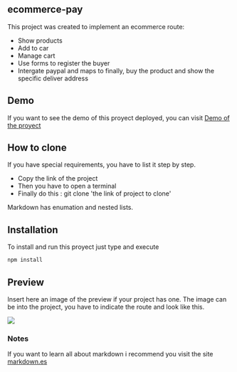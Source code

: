 
## ecommerce-pay
This project was created to implement an ecommerce route:

- Show products
- Add to car
- Manage cart
- Use forms to register the buyer
- Intergate paypal and maps to finally, buy the product and show the specific deliver address

## Demo
If you want to see the demo of this proyect deployed, you can visit [Demo of the proyect](https://ecomm-pay.web.app)

## How to clone
If you have special requirements, you have to list it step by step.
* Copy the link of the project
* Then you have to open a terminal
* Finally do this : git clone 'the link of project to clone'

Markdown has enumation and nested lists.

## Installation
To install and run this proyect just type and execute
```bash
npm install
```
## Preview
Insert here an image of the preview if your project has one. The image can be into the project, you have to indicate the route and look like this.

![](https://i.ibb.co/sm2tp3S/Captura-de-Pantalla-2022-06-23-a-la-s-12-30-01.png)

### Notes
If you want to learn all about markdown i recommend you visit the site [markdown.es](https://markdown.es/sintaxis-markdown/)




